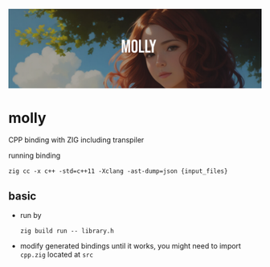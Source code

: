 ![banner](.github/molly.png)

# molly
CPP binding with ZIG including transpiler

running binding

```
zig cc -x c++ -std=c++11 -Xclang -ast-dump=json {input_files}
```

## basic

- run by 
    ```
    zig build run -- library.h
    ```
- modify generated bindings until it works, you might need to import `cpp.zig` located at `src`
